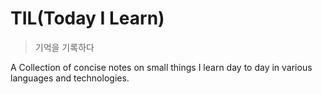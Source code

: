 # TIL(Today I Learn)
> 기억을 기록하다

A Collection of concise notes on small things I learn day to day in various languages and technologies. 
